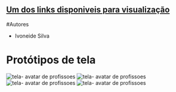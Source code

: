 
<h2><a href= "https://site-avatar-git-main-ivoneide01.vercel.app/">Um dos links disponiveis para visualização</a></h2>

#Autores
* Ivoneide Silva

# Protótipos de tela

![tela- avatar de profissoes](/portifolio-nid/Portifolio/Docs/Img/modelo.jpeg)
![tela- avatar de profissoes](/portifolio-nid/Portifolio/Docs/Img/home.jpeg)
![tela- avatar de profissoes](/portifolio-nid/Portifolio/Docs/Img/depoimento.jpeg)
![tela- avatar de profissoes](/portifolio-nid/Portifolio/Docs/Img/contato.jpeg)

